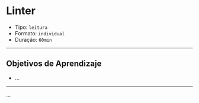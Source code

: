 # Linter

- Tipo: `leitura`
- Formato: `individual`
- Duração: `60min`

***

## Objetivos de Aprendizaje

- ...

***

...
